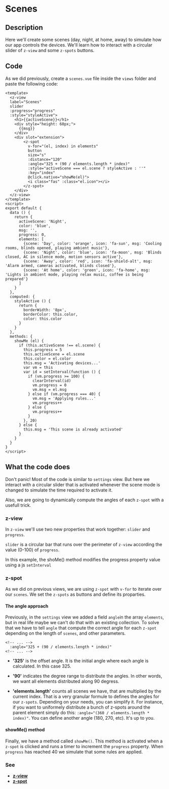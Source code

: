 # Scenes

## Description
Here we'll create some scenes (day, night, at home, away) to simulate how our app controls the devices. We'll learn how to interact with a circular slider of `z-view` and some `z-spots` buttons.

## Code
As we did previously, create a `scenes.vue` file inside the `views` folder and paste the following code:

```vue
<template>
  <z-view
  label="Scenes"
  slider
  :progress="progress"
  :style="styleActive">
    <h1>{{activeScene}}</h1>
    <div style="height: 60px;">
      {{msg}}
    </div>
    <div slot="extension">
        <z-spot
          v-for="(el, index) in elements"
          button
          size="s"
          :distance="120"
          :angle="325 + (90 / elements.length * index)"
          :style="activeScene === el.scene ? styleActive : ''"
          :key="index"
          @click.native="showMe(el)">
          <i class="fas" :class="el.icon"></i>
        </z-spot>
    </div>
  </z-view>
</template>
<script>
export default {
  data () {
    return {
      activeScene: 'Night',
      color: 'blue',
      msg: '',
      progress: 0,
      elements: [
        {scene: 'Day', color: 'orange', icon: 'fa-sun', msg: 'Cooling rooms, blinds opened, playing ambient music'},
        {scene: 'Night', color: 'blue', icon: 'fa-moon', msg: 'Blinds closed, AC in silence mode, motion sensors active'},
        {scene: 'Away', color: 'red', icon: 'fa-shield-alt', msg: 'Alarm armed, cameras activated, blinds closed'},
        {scene: 'At home', color: 'green', icon: 'fa-home', msg: 'Lights in ambient mode, playing relax music, coffee is being prepared'}
      ]
    }
  },
  computed: {
    styleActive () {
      return {
        borderWidth: '8px',
        borderColor: this.color,
        color: this.color
      }
    }
  },
  methods: {
    showMe (el) {
      if (this.activeScene !== el.scene) {
        this.progress = 5
        this.activeScene = el.scene
        this.color = el.color
        this.msg = 'Activating devices...'
        var vm = this
        var id = setInterval(function () {
          if (vm.progress >= 100) {
            clearInterval(id)
            vm.progress = 0
            vm.msg = el.msg
          } else if (vm.progress === 40) {
            vm.msg = 'Applying rules...'
            vm.progress++
          } else {
            vm.progress++
          }
        }, 20)
      } else {
        this.msg = 'This scene is already activated'
      }
    }
  }
}
</script>
```

## What the code does
Don't panic! Most of the code is similar to `settings` view. But here we interact with a circular slider that is activated whenever the scene mode is changed to simulate the time required to activate it.

Also, we are going to dynamically compute the angles of each `z-spot` with a usefull trick. 

### z-view

In `z-view` we'll use two new properties that work together: `slider` and `progress`. 

`slider` is a circular bar that runs over the perimeter of `z-view` according the value (0-100) of `progress`.

In this example, the shoMe() method modifies the progress property value using a js `setInterval`

### z-spot
As we did on previous views, we are using `z-spot` with `v-for` to iterate over our `scenes`. We set the `z-spots` as buttons and define its proparties. 

#### The angle approach
Previously, in the `settings` view we added a field `angle`in the array `elements`, but in real life maybe we can't do that with an existing collection. To solve that we have to tell `angle` that compute the correct angle for each `z-spot` depending on the length of `scenes`, and other parameters.

```html{2}
<!-- ... -->
  :angle="325 + (90 / elements.length * index)"
<!-- ... -->
```

- **'325'** is the offset angle. It is the initial angle where each angle is calculated. In this case 325.

- **'90'** indicates the degree range to distribute the angles. In other words, we want all elements distributed along 90 degress.

- **'elements.length'** counts all scenes we have, that are multiplied by the current index.
That is a very granular formule to defines the angles for our `z-spots`. Depending on your needs, you can simplify it. For instance, if you want to uniformely distribute a bunch of z-spots around the parent element simply do this: `:angle="(360 / elements.length * index)"`. You can define another angle (180, 270, etc). It's up to you.

#### showMe() method
Finally, we have a method called `showMe()`. This method is activated when a `z-spot` is clicked and runs a timer to increment the `progress` property. When `progress` has reached 40 we simulate that some rules are applied. 


### See
- [**z-view**](/api/z-view.html)
- [**z-spot**](/api/z-spot.html)


